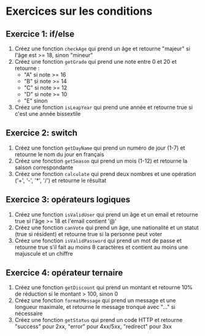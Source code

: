 # Exercices sur les conditions

## Exercice 1: if/else

1. Créez une fonction `checkAge` qui prend un âge et retourne "majeur" si l'âge est >= 18, sinon "mineur"
2. Créez une fonction `getGrade` qui prend une note entre 0 et 20 et retourne :
   - "A" si note >= 16
   - "B" si note >= 14
   - "C" si note >= 12
   - "D" si note >= 10
   - "E" sinon
3. Créez une fonction `isLeapYear` qui prend une année et retourne true si c'est une année bissextile

## Exercice 2: switch

1. Créez une fonction `getDayName` qui prend un numéro de jour (1-7) et retourne le nom du jour en français
2. Créez une fonction `getSeason` qui prend un mois (1-12) et retourne la saison correspondante
3. Créez une fonction `calculate` qui prend deux nombres et une opération ('+', '-', '*', '/') et retourne le résultat

## Exercice 3: opérateurs logiques

1. Créez une fonction `isValidUser` qui prend un âge et un email et retourne true si l'âge >= 18 et l'email contient '@'
2. Créez une fonction `canVote` qui prend un âge, une nationalité et un statut (true si résident) et retourne true si la personne peut voter
3. Créez une fonction `isValidPassword` qui prend un mot de passe et retourne true s'il fait au moins 8 caractères et contient au moins une majuscule et un chiffre

## Exercice 4: opérateur ternaire

1. Créez une fonction `getDiscount` qui prend un montant et retourne 10% de réduction si le montant > 100, sinon 0
2. Créez une fonction `formatMessage` qui prend un message et une longueur maximale, et retourne le message tronqué avec "..." si nécessaire
3. Créez une fonction `getStatus` qui prend un code HTTP et retourne "success" pour 2xx, "error" pour 4xx/5xx, "redirect" pour 3xx
